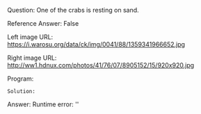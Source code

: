 Question: One of the crabs is resting on sand.

Reference Answer: False

Left image URL: https://i.warosu.org/data/ck/img/0041/88/1359341966652.jpg

Right image URL: http://ww1.hdnux.com/photos/41/76/07/8905152/15/920x920.jpg

Program:

```
Solution:
```
Answer: Runtime error: ''

